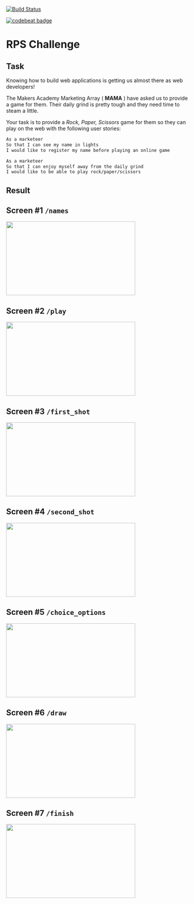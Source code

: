 [![Build Status](https://travis-ci.org/MaryDomashneva/rps-challenge.svg?branch=master)](https://travis-ci.org/MaryDomashneva/rps-challenge)

[![codebeat badge](https://codebeat.co/badges/e05fdbdc-2617-44ec-b489-d9b47be2f088)](https://codebeat.co/projects/github-com-marydomashneva-rps-challenge-master)

# RPS Challenge

Task
----

Knowing how to build web applications is getting us almost there as web developers!

The Makers Academy Marketing Array ( **MAMA** ) have asked us to provide a game for them. Their daily grind is pretty tough and they need time to steam a little.

Your task is to provide a _Rock, Paper, Scissors_ game for them so they can play on the web with the following user stories:

```sh
As a marketeer
So that I can see my name in lights
I would like to register my name before playing an online game

As a marketeer
So that I can enjoy myself away from the daily grind
I would like to be able to play rock/paper/scissors
```
Result
-----

## Screen #1 ```/names```
<img src="https://monosnap.com/file/GBjqNPmG2lhWqjrT5X0HnXpfq7qqd4.png" height="200" width="350" />

## Screen #2 ```/play```
<img src="https://monosnap.com/file/wghBKnxvHRXLvx8TyEUfT2R0sc36bT.png" height="200" width="350" />

## Screen #3 ```/first_shot```
<img src="https://monosnap.com/file/g7GHJ83VpIrHhsSZj554MZQGYZJiVC.png" height="200" width="350" />

## Screen #4 ```/second_shot```
<img src="https://monosnap.com/file/KGlYwNrsVceqz1koOrrLfGzekgU4pi.png" height="200" width="350" />

## Screen #5 ```/choice_options```
<img src="https://monosnap.com/file/MU0clb01RPM4VTY9ZlzIlUBsTMScXY.png" height="200" width="350" />

## Screen #6 ```/draw```
<img src="https://monosnap.com/file/bitq2RgKis0ukkbRzOQljXuTHPlajY.png" height="200" width="350" />

## Screen #7 ```/finish```
<img src="https://monosnap.com/file/tXCCOGVX4YTIsjbydfnzG0VKeKST6b.png" height="200" width="350" />

